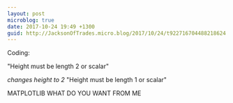 ```yaml
---
layout: post
microblog: true
date: 2017-10-24 19:49 +1300
guid: http://JacksonOfTrades.micro.blog/2017/10/24/t922716704488218624.html
---
```

Coding:

"Height must be length 2 or scalar"

*changes height to 2*
"Height must be length 1 or scalar"

MATPLOTLIB WHAT DO YOU WANT FROM ME
